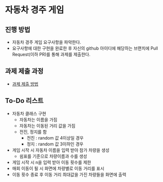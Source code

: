 # 자동차 경주 게임
## 진행 방법
* 자동차 경주 게임 요구사항을 파악한다.
* 요구사항에 대한 구현을 완료한 후 자신의 github 아이디에 해당하는 브랜치에 Pull Request(이하 PR)를 통해 과제를 제출한다.

## 과제 제출 과정
* [과제 제출 방법](https://github.com/next-step/nextstep-docs/tree/master/precourse)

## To-Do 리스트
* 자동차 클래스 구현
  * 자동차는 이름을 가짐
  * 자동차는 이동된 거리 값을 가짐
  * 전진, 정지를 함
    * 전진 : random 값 4이상일 경우
    * 정지 : random 값 3이하인 경우
* 게임 시작 시 자동차 이름을 입력 받아 참가 차량을 생성
  * 쉼표를 기준으로 차량이름과 수를 생성
* 게임 시작 시 n을 입력 받아 이동 횟수를 제한
* 매회 이동이 될 시 화면에 차량별로 이동 거리를 표시
* 이동 횟수 종료 후 이동 거리 최대값을 가진 차량들을 화면에 출력
